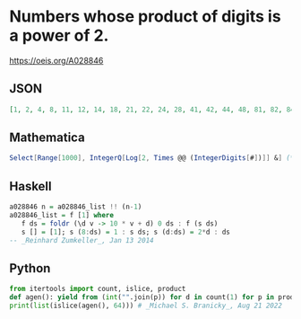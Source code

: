 # Numbers whose product of digits is a power of 2\.
https://oeis.org/A028846
## JSON
```JSON
[1, 2, 4, 8, 11, 12, 14, 18, 21, 22, 24, 28, 41, 42, 44, 48, 81, 82, 84, 88, 111, 112, 114, 118, 121, 122, 124, 128, 141, 142, 144, 148, 181, 182, 184, 188, 211, 212, 214, 218, 221, 222, 224, 228, 241, 242, 244, 248, 281, 282, 284, 288, 411, 412, 414, 418, 421, 422, 424, 428, 441, 442, 444, 448]
```
## Mathematica
```Mathematica
Select[Range[1000], IntegerQ[Log[2, Times @@ (IntegerDigits[#])]] &] (* _Michel Lagneau_, Dec 01 2010 *)
```
## Haskell
```Haskell
a028846 n = a028846_list !! (n-1)
a028846_list = f [1] where
   f ds = foldr (\d v -> 10 * v + d) 0 ds : f (s ds)
   s [] = [1]; s (8:ds) = 1 : s ds; s (d:ds) = 2*d : ds
-- _Reinhard Zumkeller_, Jan 13 2014
```
## Python
```Python
from itertools import count, islice, product
def agen(): yield from (int("".join(p)) for d in count(1) for p in product("1248", repeat=d))
print(list(islice(agen(), 64))) # _Michael S. Branicky_, Aug 21 2022
```
